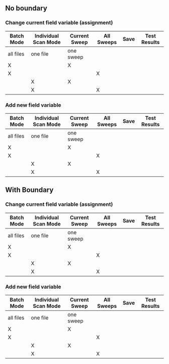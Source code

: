 
## No boundary
### Change current field variable (assignment)

| Batch Mode | Individual Scan Mode  | Current Sweep | All Sweeps | Save | Test Results |
| ---        |   ---                 | ---           | ---        | ---  | --- |
| all files  | one file              |  one sweep    |            |      | |
|  X         |                       |  X            |            |      | |
|  X         |                       |               |      X     |      | |
|            |  X                    |  X            |            |      | |
|            |  X                    |               |      X     |      | |

### Add new field variable

| Batch Mode | Individual Scan Mode  | Current Sweep | All Sweeps | Save | Test Results |
| ---        |   ---                 | ---           | ---        | ---  | --- |
| all files  | one file              |  one sweep    |            |      | |
|  X         |                       |  X            |            |      | |
|  X         |                       |               |      X     |      | |
|            |  X                    |  X            |            |      | |
|            |  X                    |               |      X     |      | |



## With Boundary

### Change current field variable (assignment)

| Batch Mode | Individual Scan Mode  | Current Sweep | All Sweeps | Save | Test Results |
| ---        |   ---                 | ---           | ---        | ---  | --- |
| all files  | one file              |  one sweep    |            |      | |
|  X         |                       |  X            |            |      | |
|  X         |                       |               |      X     |      | |
|            |  X                    |  X            |            |      | |
|            |  X                    |               |      X     |      | |

### Add new field variable

| Batch Mode | Individual Scan Mode  | Current Sweep | All Sweeps | Save | Test Results |
| ---        |   ---                 | ---           | ---        | ---  | --- |
| all files  | one file              |  one sweep    |            |      | |
|  X         |                       |  X            |            |      | |
|  X         |                       |               |      X     |      | |
|            |  X                    |  X            |            |      | |
|            |  X                    |               |      X     |      | |
